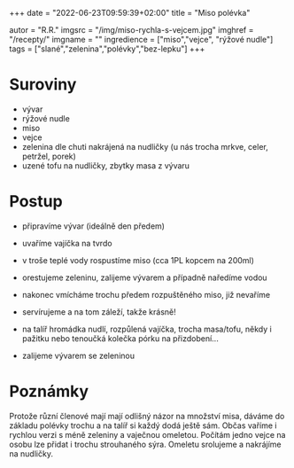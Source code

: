 +++
date = "2022-06-23T09:59:39+02:00"
title = "Miso polévka"

autor = "R.R."
imgsrc = "/img/miso-rychla-s-vejcem.jpg"
imghref = "/recepty/"
imgname = ""
ingredience = ["miso","vejce", "rýžové nudle"]
tags = ["slané","zelenina","polévky","bez-lepku"]
+++

# Suroviny
- vývar
- rýžové nudle
- miso
- vejce
- zelenina dle chuti nakrájená na nudličky (u nás trocha mrkve, celer, petržel, porek)
- uzené tofu na nudličky, zbytky masa z vývaru

# Postup
- připravíme vývar (ideálně den předem)
- uvaříme vajíčka na tvrdo
- v troše teplé vody rospustíme miso (cca 1PL kopcem na 200ml)
- orestujeme zeleninu, zalijeme vývarem a případně naředíme vodou
- nakonec vmícháme trochu předem rozpuštěného miso, již nevaříme

- servírujeme a na tom záleží, takže krásně!
- na talíř hromádka nudlí, rozpůlená vajíčka, trocha masa/tofu, někdy i pažitku nebo tenoučká kolečka pórku na přizdobení...
- zalijeme vývarem se zeleninou


# Poznámky
Protože různí členové mají mají odlišný názor na množství misa, dáváme do základu polévky trochu a na talíř si každý dodá ještě sám. 
Občas vaříme i rychlou verzi s méně zeleniny a vaječnou omeletou. Počítám jedno vejce na osobu lze přidat i trochu strouhaného sýra. Omeletu srolujeme a nakrájíme na nudličky.



<!--more-->
